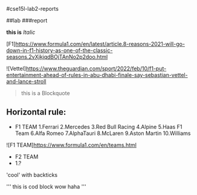 #cse15l-lab2-reports

##lab
###report

**this is** *Italic*

[F1]https://www.formula1.com/en/latest/article.8-reasons-2021-will-go-down-in-f1-history-as-one-of-the-classic-seasons.2vXjkjqdBOjTAnNo2p2doo.html


![Vettel]https://www.theguardian.com/sport/2022/feb/10/f1-put-entertainment-ahead-of-rules-in-abu-dhabi-finale-say-sebastian-vettel-and-lance-stroll

>this is a Blockquote

Horizontal rule:
---

* F1 TEAM 
1.Ferrari
2.Mercedes
3.Red Bull Racing
4.Alpine
5.Haas F1 Team
6.Alfa Romeo
7.AlphaTauri
8.McLaren
9.Aston Martin
10.Williams

![F1 TEAM]https://www.formula1.com/en/teams.html

* F2 TEAM
* 1.?

'cool' with backticks

'''
this is cod block
wow haha
'''

